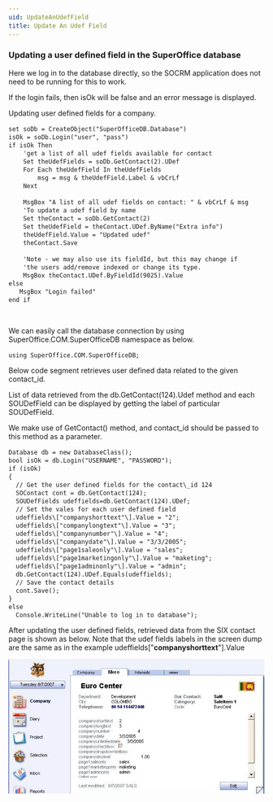 ```yaml
---
uid: UpdateAnUdefField
title: Update An Udef Field
---
```



### Updating a user defined field in the SuperOffice database

Here we log in to the database directly, so the SOCRM application does not need to be running for this to work.

If the login fails, then isOk will be false and an error message is displayed.

Updating user defined fields for a company.

```
set soDb = CreateObject("SuperOfficeDB.Database")
isOk = soDb.Login("user", "pass")
if isOk Then
    'get a list of all udef fields available for contact
    Set theUdefFields = soDb.GetContact(2).UDef
    For Each theUdefField In theUdefFields
        msg = msg & theUdefField.Label & vbCrLf
    Next
   
    MsgBox "A list of all udef fields on contact: " & vbCrLf & msg
    'To update a udef field by name
    Set theContact = soDb.GetContact(2)
    Set theUdefField = theContact.UDef.ByName("Extra info")
    theUdefField.Value = "Updated udef"
    theContact.Save
    
    'Note - we may also use its fieldId, but this may change if
    'the users add/remove indexed or change its type.
    MsgBox theContact.UDef.ByFieldId(9025).Value
else
   MsgBox "Login failed"
end if
```

 

We can easily call the database connection by using SuperOffice.COM.SuperOfficeDB namespace as below.

```
using SuperOffice.COM.SuperOfficeDB;
```

Below code segment retrieves user defined data related to the given contact\_id.

List of data retrieved from the db.GetContact(124).Udef method and each SOUDefField can be displayed by getting the label of particular SOUDefField.

We make use of GetContact() method, and contact\_id should be passed to this method as a parameter.

```
Database db = new DatabaseClass();
bool isOk = db.Login("USERNAME", "PASSWORD");
if (isOk)
{
  // Get the user defined fields for the contact\_id 124
  SOContact cont = db.GetContact(124);
  SOUDefFields udeffields=db.GetContact(124).UDef;
  // Set the vales for each user defined field
  udeffields\["companyshorttext"\].Value = "2";
  udeffields\["companylongtext"\].Value = "3";
  udeffields\["companynumber"\].Value = "4";
  udeffields\["companydate"\].Value = "3/3/2005";
  udeffields\["page1saleonly"\].Value = "sales";
  udeffields\["page1marketingonly"\].Value = "maketing";
  udeffields\["page1adminonly"\].Value = "admin";
  db.GetContact(124).UDef.Equals(udeffields);
  // Save the contact details
  cont.Save();
}
else
  Console.WriteLine("Unable to log in to database");
```

After updating the user defined fields, retrieved data from the SIX contact page is shown as below. Note that the udef fields labels in the screen dump are the same as in the example udeffields\["**companyshorttext**"\].Value

![](../../images/UdefUpdate.JPG)
